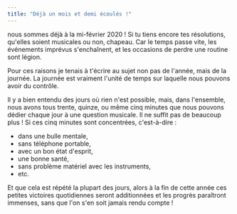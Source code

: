 ```yaml
---
title: "Déjà un mois et demi écoulés !"
---
```


nous sommes déjà à la mi-février 2020 ! Si tu tiens encore tes résolutions, 
qu'elles soient musicales ou non, chapeau. Car le temps passe vite, les 
événements imprévus s'enchaînent, et les occasions de perdre une routine sont 
légion.

Pour ces raisons je tenais à t'écrire au sujet non pas de l'année, mais de la 
journée. La journée est vraiment l'unité de temps sur laquelle nous pouvons 
avoir du contrôle.

Il y a bien entendu des jours où rien n'est possible, mais, dans l'ensemble, 
nous avons tous trente, quinze, ou même cinq minutes que nous pouvons dédier 
chaque jour à une question musicale. Il ne suffit pas de beaucoup plus ! Si ces 
cinq minutes sont concentrées, c'est-à-dire :

- dans une bulle mentale,
- sans téléphone portable,
- avec un bon état d'esprit,
- une bonne santé,
- sans problème matériel avec les instruments,
- etc.

Et que cela est répété la plupart des jours, alors à la fin de cette année ces 
petites victoires quotidiennes seront additionnées et les progrès paraîtront 
immenses, sans que l'on s'en soit jamais rendu compte !
